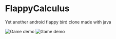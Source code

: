 # FlappyCalculus
Yet another android flappy bird clone made with java 


![Game demo](https://raw.githubusercontent.com/Betcheg/FlappyCalculus/master/git_image/demo.gif)
![Game demo](https://raw.githubusercontent.com/Betcheg/FlappyCalculus/master/git_image/score.png)

